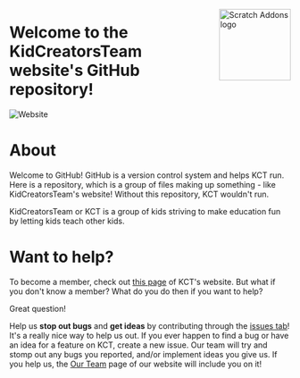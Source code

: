 <img src="http://kidcreatorsteam.com/KCT_logo.png" alt="Scratch Addons logo" align="right" width="128px"></img>
# Welcome to the KidCreatorsTeam website's GitHub repository!

![Website](https://img.shields.io/website?down_message=offline&style=for-the-badge&up_color=blue&up_message=online&url=http%3A%2F%2Fkidcreatorsteam.com%2F)

# About
Welcome to GitHub! GitHub is a version control system and helps KCT run. Here is a repository, which is a group of files making up something - like KidCreatorsTeam's website! Without this repository, KCT wouldn't run.

KidCreatorsTeam or KCT is a group of kids striving to make education fun by letting kids teach other kids.

# Want to help?
To become a member, check out [this page](http://kidcreatorsteam.com/community/join-us.html) of KCT's website. But what if you don't know a member? What do you do then if you want to help?

Great question!

Help us **stop out bugs** and **get ideas** by contributing through the [issues tab](https://github.com/kidcreatorsteam/www/issues)! It's a really nice way to help us out. If you ever happen to find a bug or have an idea for a feature on KCT, create a new issue. Our team will try and stomp out any bugs you reported, and/or implement ideas you give us. If you help us, the [Our Team](http://kidcreatorsteam.com/our-team.html) page of our website will include you on it!
